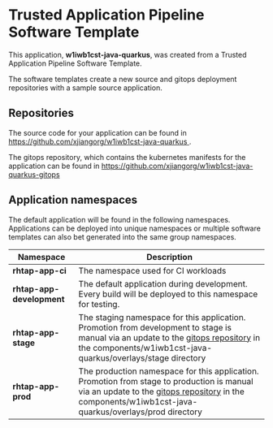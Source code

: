 # Trusted Application Pipeline Software Template

This application, **w1iwb1cst-java-quarkus**, was created from a Trusted Application Pipeline Software Template.

The software templates create a new source and gitops deployment repositories with a sample source application. 

## Repositories

The source code for your application can be found in [https://github.com/xjiangorg/w1iwb1cst-java-quarkus ](https://github.com/xjiangorg/w1iwb1cst-java-quarkus ).
 
The gitops repository, which contains the kubernetes manifests for the application can be found in 
[https://github.com/xjiangorg/w1iwb1cst-java-quarkus-gitops ](https://github.com/xjiangorg/w1iwb1cst-java-quarkus-gitops ) 

## Application namespaces 

The default application will be found in the following namespaces. Applications can be deployed into unique namespaces or multiple software templates can also bet generated into the same group namespaces.  

|  Namespace   |  Description   |  
| -------- | -------- |
| **rhtap-app-ci** | The namespace used for CI workloads |
| **rhtap-app-development** | The default application during development. Every build will be deployed to this namespace for testing. |
| **rhtap-app-stage** | The staging namespace for this application. Promotion from development to stage is manual via an update to the [gitops repository](https://github.com/xjiangorg/w1iwb1cst-java-quarkus-gitops ) in the components/w1iwb1cst-java-quarkus/overlays/stage directory |
| **rhtap-app-prod** | The production namespace for this application. Promotion from stage to production is manual via an update to the [gitops repository](https://github.com/xjiangorg/w1iwb1cst-java-quarkus-gitops ) in the components/w1iwb1cst-java-quarkus/overlays/prod directory |